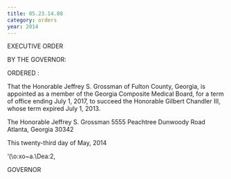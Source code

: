 ```yaml
---
title: 05.23.14.08
category: orders
year: 2014
---
```

 

EXECUTIVE ORDER

BY THE GOVERNOR:

ORDERED :

That the Honorable Jeffrey S. Grossman of Fulton County,
Georgia, is appointed as a member of the Georgia Composite
Medical Board, for a term of office ending July 1, 2017, to succeed
the Honorable Gilbert Chandler III, whose term expired July 1,
2013.

The Honorable Jeffrey S. Grossman
5555 Peachtree Dunwoody Road
Atlanta, Georgia 30342

This twenty-third day of May, 2014

‘(\o:xo~a.\Dea:2,

GOVERNOR

